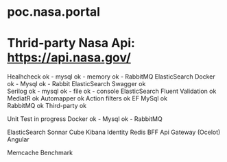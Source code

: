 # poc.nasa.portal

# Thrid-party Nasa Api: https://api.nasa.gov/

Healhcheck
	ok - mysql
	ok - memory
	ok - RabbitMQ
	ElasticSearch
Docker
	ok - Mysql
	ok - Rabbit
	ElasticSearch
Swagger
	ok	
Serilog
	ok - mysql
	ok - file
	ok - console
	ElasticSearch
Fluent Validation
	ok
MediatR
	ok
Automapper
	ok
Action filters
	ok
EF MySql
	ok	
RabbitMQ
	ok
Third-party
	ok


Unit Test
	in progress
Docker
	ok - Mysql
	ok - RabbitMQ


ElasticSearch
Sonnar Cube
Kibana
Identity
Redis
BFF
Api Gateway (Ocelot)
Angular

Memcache
Benchmark